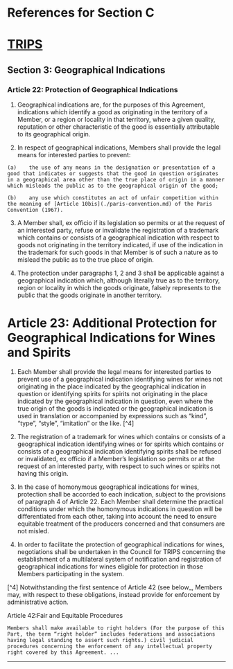 # References for Section C

# [TRIPS](../trips.md)

## Section 3: Geographical Indications 

### Article 22: Protection of Geographical Indications

1.    Geographical indications are, for the purposes of this Agreement, indications which identify a good as originating in the territory of a Member, or a region or locality in that territory, where a given quality, reputation or other characteristic of the good is essentially attributable to its geographical origin.

2.    In respect of geographical indications, Members shall provide the legal means for interested parties to prevent:

    (a)    the use of any means in the designation or presentation of a good that indicates or suggests that the good in question originates in a geographical area other than the true place of origin in a manner which misleads the public as to the geographical origin of the good;
 
    (b)    any use which constitutes an act of unfair competition within the meaning of [Article 10bis](./paris-convention.md) of the Paris Convention (1967).
    
3.    A Member shall, ex officio if its legislation so permits or at the request of an interested party, refuse or invalidate the registration of a trademark which contains or consists of a geographical indication with respect to goods not originating in the territory indicated, if use of the indication in the trademark for such goods in that Member is of such a nature as to mislead the public as to the true place of origin.

4.    The protection under paragraphs 1, 2 and 3 shall be applicable against a geographical indication which, although literally true as to the territory, region or locality in which the goods originate, falsely represents to the public that the goods originate in another territory.

# Article 23: Additional Protection for Geographical Indications for Wines and Spirits

1.    Each Member shall provide the legal means for interested parties to prevent use of a geographical indication identifying wines for wines not originating in the place indicated by the geographical indication in question or identifying spirits for spirits not originating in the place indicated by the geographical indication in question, even where the true origin of the goods is indicated or the geographical indication is used in translation or accompanied by expressions such as “kind”, “type”, “style”, “imitation” or the like. [^4]

2.    The registration of a trademark for wines which contains or consists of a geographical indication identifying wines or for spirits which contains or consists of a geographical indication identifying spirits shall be refused or invalidated, ex officio if a Member’s legislation so permits or at the request of an interested party, with respect to such wines or spirits not having this origin.

3.    In the case of homonymous geographical indications for wines, protection shall be accorded to each indication, subject to the provisions of paragraph 4 of Article 22. Each Member shall determine the practical conditions under which the homonymous indications in question will be differentiated from each other, taking into account the need to ensure equitable treatment of the producers concerned and that consumers are not misled.

4.    In order to facilitate the protection of geographical indications for wines, negotiations shall be undertaken in the Council for TRIPS concerning the establishment of a multilateral system of notification and registration of geographical indications for wines eligible for protection in those Members participating in the system.
    
[^4] Notwithstanding the first sentence of Article 42 (see below_, Members may, with respect to these obligations, instead provide for enforcement by administrative action.

Article 42:Fair and Equitable Procedures

    Members shall make available to right holders (For the purpose of this Part, the term “right holder” includes federations and associations having legal standing to assert such rights.) civil judicial procedures concerning the enforcement of any intellectual property right covered by this Agreement. ...

---


